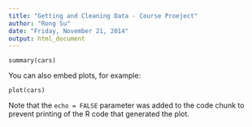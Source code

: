 ```yaml
---
title: "Getting and Cleaning Data - Course Proeject"
author: "Rong Su"
date: "Friday, November 21, 2014"
output: html_document
---
```




```{r}
summary(cars)
```

You can also embed plots, for example:

```{r, echo=FALSE}
plot(cars)
```

Note that the `echo = FALSE` parameter was added to the code chunk to prevent printing of the R code that generated the plot.
